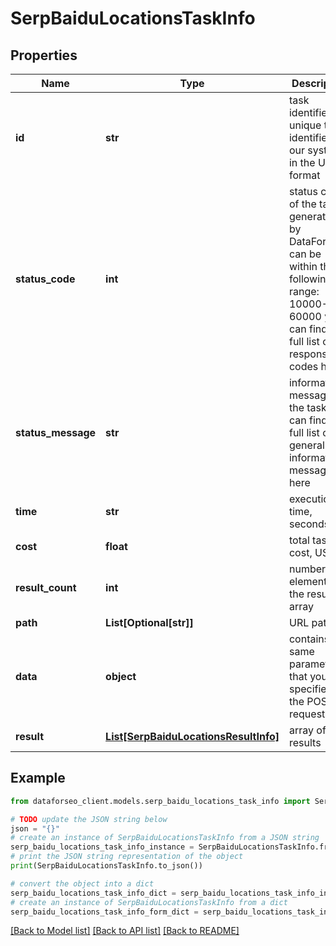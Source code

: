 # SerpBaiduLocationsTaskInfo


## Properties

Name | Type | Description | Notes
------------ | ------------- | ------------- | -------------
**id** | **str** | task identifier unique task identifier in our system in the UUID format | [optional] 
**status_code** | **int** | status code of the task generated by DataForSEO, can be within the following range: 10000-60000 you can find the full list of the response codes here | [optional] 
**status_message** | **str** | informational message of the task you can find the full list of general informational messages here | [optional] 
**time** | **str** | execution time, seconds | [optional] 
**cost** | **float** | total tasks cost, USD | [optional] 
**result_count** | **int** | number of elements in the result array | [optional] 
**path** | **List[Optional[str]]** | URL path | [optional] 
**data** | **object** | contains the same parameters that you specified in the POST request | [optional] 
**result** | [**List[SerpBaiduLocationsResultInfo]**](SerpBaiduLocationsResultInfo.md) | array of results | [optional] 

## Example

```python
from dataforseo_client.models.serp_baidu_locations_task_info import SerpBaiduLocationsTaskInfo

# TODO update the JSON string below
json = "{}"
# create an instance of SerpBaiduLocationsTaskInfo from a JSON string
serp_baidu_locations_task_info_instance = SerpBaiduLocationsTaskInfo.from_json(json)
# print the JSON string representation of the object
print(SerpBaiduLocationsTaskInfo.to_json())

# convert the object into a dict
serp_baidu_locations_task_info_dict = serp_baidu_locations_task_info_instance.to_dict()
# create an instance of SerpBaiduLocationsTaskInfo from a dict
serp_baidu_locations_task_info_form_dict = serp_baidu_locations_task_info.from_dict(serp_baidu_locations_task_info_dict)
```
[[Back to Model list]](../README.md#documentation-for-models) [[Back to API list]](../README.md#documentation-for-api-endpoints) [[Back to README]](../README.md)


